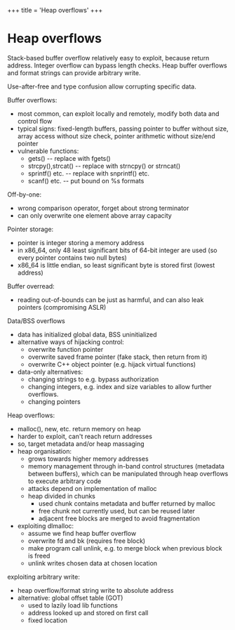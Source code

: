 +++
title = 'Heap overflows'
+++
# Heap overflows
Stack-based buffer overflow relatively easy to exploit, because return address.
Integer overflow can bypass length checks.
Heap buffer overflows and format strings can provide arbitrary write.

Use-after-free and type confusion allow corrupting specific data.

Buffer overflows:
- most common, can exploit locally and remotely, modify both data and control flow
- typical signs: fixed-length buffers, passing pointer to buffer without size, array access without size check, pointer arithmetic without size/end pointer
- vulnerable functions:
    - gets() -- replace with fgets()
    - strcpy(),strcat() -- replace with strncpy() or strncat()
    - sprintf() etc. -- replace with snprintf() etc.
    - scanf() etc. -- put bound on %s formats

Off-by-one:
- wrong comparison operator, forget about strong terminator
- can only overwrite one element above array capacity

Pointer storage:
- pointer is integer storing a memory address
- in x86_64, only 48 least significant bits of 64-bit integer are used (so every pointer contains two null bytes)
- x86_64 is little endian, so least significant byte is stored first (lowest address)

Buffer overread:
- reading out-of-bounds can be just as harmful, and can also leak pointers (compromising ASLR)

Data/BSS overflows
- data has initialized global data, BSS uninitialized
- alternative ways of hijacking control:
    - overwrite function pointer
    - overwrite saved frame pointer (fake stack, then return from it)
    - overwrite C++ object pointer (e.g. hijack virtual functions)
- data-only alternatives:
    - changing strings to e.g. bypass authorization
    - changing integers, e.g. index and size variables to allow further overflows.
    - changing pointers

Heap overflows:
- malloc(), new, etc. return memory on heap
- harder to exploit, can't reach return addresses
- so, target metadata and/or heap massaging
- heap organisation:
    - grows towards higher memory addresses
    - memory management through in-band control structures (metadata between buffers), which can be manipulated through heap overflows to execute arbitrary code
    - attacks depend on implementation of malloc
    - heap divided in chunks
        - used chunk contains metadata and buffer returned by malloc
        - free chunk not currently used, but can be reused later
        - adjacent free blocks are merged to avoid fragmentation
- exploiting dlmalloc:
    - assume we find heap buffer overflow
    - overwrite fd and bk (requires free block)
    - make program call unlink, e.g. to merge block when previous block is freed
    - unlink writes chosen data at chosen location

exploiting arbitrary write:
- heap overflow/format string write to absolute address
- alternative: global offset table (GOT)
    - used to lazily load lib functions
    - address looked up and stored on first call
    - fixed location
